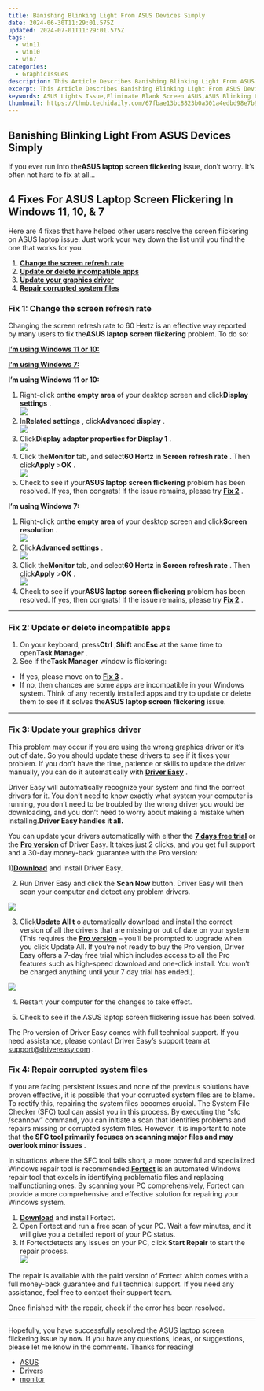 ```yaml
---
title: Banishing Blinking Light From ASUS Devices Simply
date: 2024-06-30T11:29:01.575Z
updated: 2024-07-01T11:29:01.575Z
tags:
  - win11
  - win10
  - win7
categories:
  - GraphicIssues
description: This Article Describes Banishing Blinking Light From ASUS Devices Simply
excerpt: This Article Describes Banishing Blinking Light From ASUS Devices Simply
keywords: ASUS Lights Issue,Eliminate Blank Screen ASUS,ASUS Blinking Light Fix,Troubleshoot Blank Display ASUS,ASUS Brightness Problem Solutions,How to Stop ASUS Screen Flicker,ASUS Device Light Troubleshooting
thumbnail: https://thmb.techidaily.com/67fbae13bc8823b0a301a4edbd98e7b90a3759ff0f1b1dda3ab1c9790066eccf.jpg
---
```


## Banishing Blinking Light From ASUS Devices Simply

 If you ever run into the**ASUS laptop screen flickering** issue, don’t worry. It’s often not hard to fix at all…

## 4 Fixes For ASUS Laptop Screen Flickering In Windows 11, 10, & 7

 Here are 4 fixes that have helped other users resolve the screen flickering on ASUS laptop issue. Just work your way down the list until you find the one that works for you.

1. **[Change the screen refresh rate](#F1)**
2. **[Update or delete incompatible apps](#F2)**
3. **[Update your graphics driver](#F3)**
4. **[Repair corrupted system files](#ADD)**

### **Fix 1: Change the screen refresh rate**  

 Changing the screen refresh rate to 60 Hertz is an effective way reported by many users to fix the**ASUS laptop screen flickering** problem. To do so:

[**I’m using Windows 11 or 10:**](#W10)

[**I’m using Windows 7:**](#W7)

 **I’m using Windows 11 or 10:**

1. Right-click on**the empty area** of your desktop screen and click**Display settings** .  
![](https://images.drivereasy.com/wp-content/uploads/2018/07/displaysettings.jpg)
2. In**Related settings** , click**Advanced display** .  
![](https://images.drivereasy.com/wp-content/uploads/2018/07/advanced.jpg)
3. Click**Display adapter properties for Display 1** .  
![](https://images.drivereasy.com/wp-content/uploads/2018/07/advanceddisplay.jpg)
4. Click the**Monitor** tab, and select**60 Hertz** in **Screen refresh rate** . Then click**Apply** \>**OK** .  
![](https://images.drivereasy.com/wp-content/uploads/2018/07/img_5b5ed67824b26.jpg)
5. Check to see if your**ASUS laptop screen flickering** problem has been resolved. If yes, then congrats! If the issue remains, please try **[Fix 2](#F2)** .

 **I’m using Windows 7:**

1. Right-click on**the empty area** of your desktop screen and click**Screen resolution** .  
![](https://images.drivereasy.com/wp-content/uploads/2018/07/img_5b5ed6d79ee72.jpg)
2. Click**Advanced settings** .  
![](https://images.drivereasy.com/wp-content/uploads/2018/07/img_5b5ed72308a6d.jpg)
3. Click the**Monitor** tab, and select**60 Hertz** in **Screen refresh rate** . Then click**Apply** \>**OK** .  
![](https://images.drivereasy.com/wp-content/uploads/2018/07/img_5b5edc0f0b9cb.jpg)
4. Check to see if your**ASUS laptop screen flickering** problem has been resolved. If yes, then congrats! If the issue remains, please try [](https://tools.techidaily.com/drivereasy/download/) **[Fix 2](#F2)** .

---

### Fix 2: Update or delete incompatible apps

1. On your keyboard, press**Ctrl** ,**Shift** and**Esc** at the same time to open**Task Manager** .
2. See if the**Task Manager** window is flickering:

* If yes, please move on to [**Fix 3**](#F3) .
* If no, then chances are some apps are incompatible in your Windows system. Think of any recently installed apps and try to update or delete them to see if it solves the**ASUS laptop screen flickering** issue.

---

### Fix 3: Update your graphics driver

 This problem may occur if you are using the wrong graphics driver or it’s out of date. So you should update these drivers to see if it fixes your problem. If you don’t have the time, patience or skills to update the driver manually, you can do it automatically with **[Driver Easy](https://tools.techidaily.com/drivereasy/download/)**  .

 Driver Easy will automatically recognize your system and find the correct drivers for it. You don’t need to know exactly what system your computer is running, you don’t need to be troubled by the wrong driver you would be downloading, and you don’t need to worry about making a mistake when installing.**Driver Easy handles it all.**

 You can update your drivers automatically with either the [**7 days free trial**](https://tools.techidaily.com/drivereasy/download/) or the [**Pro version**](https://tools.techidaily.com/drivereasy/download/) of Driver Easy. It takes just 2 clicks, and you get full support and a 30-day money-back guarantee with the Pro version:

 1)[**Download**](https://tools.techidaily.com/drivereasy/download/) and install Driver Easy.

 2) Run Driver Easy and click the **Scan Now** button. Driver Easy will then scan your computer and detect any problem drivers.

![](https://www.drivereasy.com/wp-content/uploads/2018/12/scan-1200x840.jpg)

 3) Click**Update All t** o automatically download and install the correct version of all the drivers that are missing or out of date on your system (This requires the **[Pro version](https://tools.techidaily.com/drivereasy/download/)**  – you’ll be prompted to upgrade when you click Update All. If you’re not ready to buy the Pro version, Driver Easy offers a 7-day free trial which includes access to all the Pro features such as high-speed download and one-click install. You won’t be charged anything until your 7 day trial has ended.).

![](https://www.drivereasy.com/wp-content/uploads/2022/08/NVIDIA-GeForce-RTX-3090-Ti.jpg)

4) Restart your computer for the changes to take effect.

5) Check to see if the ASUS laptop screen flickering issue has been solved.

 The Pro version of Driver Easy comes with full technical support. If you need assistance, please contact Driver Easy’s support team at [support@drivereasy.com](mailto:support@drivereasy.com) .

### Fix 4: Repair corrupted system files

 If you are facing persistent issues and none of the previous solutions have proven effective, it is possible that your corrupted system files are to blame. To rectify this, repairing the system files becomes crucial. The System File Checker (SFC) tool can assist you in this process. By executing the “sfc /scannow” command, you can initiate a scan that identifies problems and repairs missing or corrupted system files. However, it is important to note that **the SFC tool primarily focuses on scanning major files and may overlook minor issues** .

 In situations where the SFC tool falls short, a more powerful and specialized Windows repair tool is recommended.[**Fortect**](https://tools.techidaily.com/drivereasy/download/) is an automated Windows repair tool that excels in identifying problematic files and replacing malfunctioning ones. By scanning your PC comprehensively, Fortect can provide a more comprehensive and effective solution for repairing your Windows system.

1. [**Download**](https://tools.techidaily.com/drivereasy/download/) and install Fortect.
2. Open Fortect and run a free scan of your PC. Wait a few minutes, and it will give you a detailed report of your PC status.
3. If Fortectdetects any issues on your PC, click **Start Repair** to start the repair process.  
![](https://images.drivereasy.com/wp-content/uploads/2023/07/fortectstartrepair.png)

 The repair is available with the paid version of Fortect which comes with a full money-back guarantee and full technical support. If you need any assistance, feel free to contact their support team.

Once finished with the repair, check if the error has been resolved.

---

 Hopefully, you have successfully resolved the ASUS laptop screen flickering issue by now. If you have any questions, ideas, or suggestions, please let me know in the comments. Thanks for reading!

* [ASUS](https://tools.techidaily.com/drivereasy/download/)
* [Drivers](https://tools.techidaily.com/drivereasy/download/)
* [monitor](https://tools.techidaily.com/drivereasy/download/)

<ins class="adsbygoogle"
     style="display:block"
     data-ad-format="autorelaxed"
     data-ad-client="ca-pub-7571918770474297"
     data-ad-slot="1223367746"></ins>



<ins class="adsbygoogle"
     style="display:block"
     data-ad-client="ca-pub-7571918770474297"
     data-ad-slot="8358498916"
     data-ad-format="auto"
     data-full-width-responsive="true"></ins>


